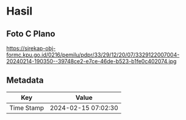 # Hasil

## Foto C Plano

https://sirekap-obj-formc.kpu.go.id/0216/pemilu/pdpr/33/29/12/20/07/3329122007004-20240214-190350--39748ce2-e7ce-46de-b523-b1fe0c402074.jpg


## Metadata

| Key        | Value               |
| ---------- | ------------------- |
| Time Stamp | 2024-02-15 07:02:30 |



